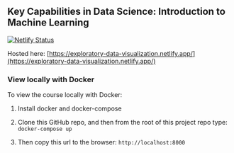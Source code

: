 ## Key Capabilities in Data Science: Introduction to Machine Learning 

[![Netlify Status](https://api.netlify.com/api/v1/badges/17c9c1dc-7623-4871-bcb5-543d3e0a8952/deploy-status)](https://app.netlify.com/sites/reverent-benz-f22252/deploys)

Hosted here: [https://exploratory-data-visualization.netlify.app/](https://exploratory-data-visualization.netlify.app/)

### View locally with Docker

To view the course locally with Docker:

1. Install docker and docker-compose

2. Clone this GitHub repo, and then from the root of this project repo type: `docker-compose up`

3. Then copy this url to the browser: `http://localhost:8000`
